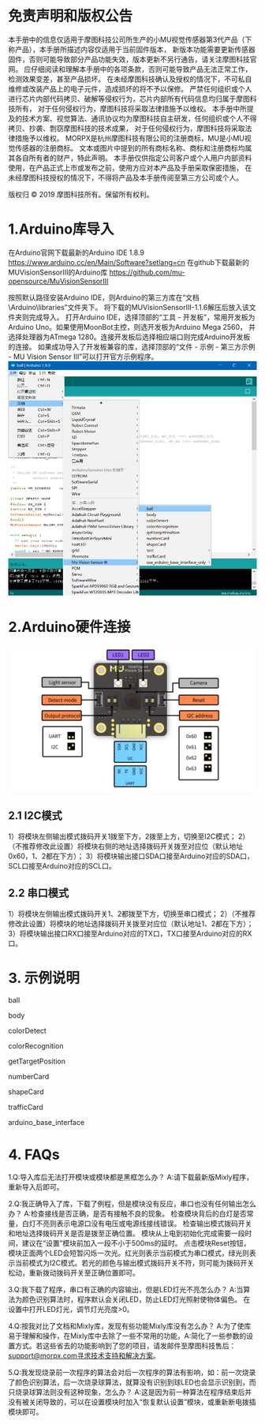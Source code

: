 # 免责声明和版权公告

本手册中的信息仅适用于摩图科技公司所生产的小MU视觉传感器第3代产品（下称产品），本手册所描述内容仅适用于当前固件版本，
新版本功能需要更新传感器固件，否则可能导致部分产品功能失效，版本更新不另行通告，请关注摩图科技官网。
应仔细阅读和理解本手册中的各项条款，否则可能导致产品无法正常工作，检测效果变差，甚至产品损坏。
在未经摩图科技确认及授权的情况下，不可私自维修或改装产品上的电子元件，造成损坏的将不予以保修。
严禁任何组织或个人进行芯片内部代码拷贝、破解等侵权行为，芯片内部所有代码信息均归属于摩图科技所有，
对于任何侵权行为，摩图科技将采取法律措施予以维权。
本手册中所提及的技术方案、视觉算法、通讯协议均为摩图科技自主研发，任何组织或个人不得拷贝、抄袭、剽窃摩图科技的技术成果，
对于任何侵权行为，摩图科技将采取法律措施予以维权。
MORPX是杭州摩图科技有限公司的注册商标，MU是小MU视觉传感器的注册商标。
文本或图片中提到的所有商标名称、商标和注册商标均属其各自所有者的财产，特此声明。
本手册仅供指定公司客户或个人用户内部资料使用，在产品正式上市或发布之前，使用方应对本产品及手册采取保密措施，
在未经摩图科技授权的情况下，不得将产品及本手册传阅至第三方公司或个人。

版权归 © 2019 摩图科技所有。保留所有权利。

# 1.Arduino库导入
在Arduino官网下载最新的Arduino IDE 1.8.9
<https://www.arduino.cc/en/Main/Software?setlang=cn>
在github下载最新的MUVisionSensorIII的Arduino库
<https://github.com/mu-opensource/MuVisionSensorIII>

按照默认路径安装Arduino IDE，则Arduino的第三方库在“文档\Arduino\libraries”文件夹下。
将下载的MUVisionSensorIII-1.1.6解压后放入该文件夹则完成导入。
打开Arduino IDE，选择顶部的“工具 - 开发板”，常用开发板为Arduino Uno。如果使用MoonBot主控，则选开发板为Arduino Mega 2560，
并选择处理器为ATmega 1280。连接开发板后选择相应端口则完成Arduino开发板的连接。
如果成功导入了开发板兼容的库，选择顶部的“文件 - 示例 - 第三方示例 - MU Vision Sensor III”可以打开官方示例程序。
![](./images/MUVS3_Arduino_library_cn.png)

# 2.Arduino硬件连接

![](./images/MUVS3_pinout.png)

## 2.1 I2C模式

1）将模块左侧输出模式拨码开关1拨至下方，2拨至上方，切换至I2C模式；
2）（不推荐修改此设置）将模块右侧的地址选择拨码开关拨至对应位（默认地址0x60，1、2都在下方）；
3）将模块输出接口SDA口接至Arduino对应的SDA口，SCL口接至Arduino对应的SCL口。

## 2.2 串口模式

1）将模块左侧输出模式拨码开关1、2都拨至下方，切换至串口模式；
2）（不推荐修改此设置）将模块的地址选择拨码开关拨至对应位（默认地址1、2都在下方）；
3）将模块输出接口RX口接至Arduino对应的TX口，TX口接至Arduino对应的RX口。

# 3. 示例说明

ball

body

colorDetect

colorRecognition

getTargetPosition

numberCard

shapeCard

trafficCard

arduino_base_interface

# 4. FAQs

1.Q:导入库后无法打开模块或模块都是黑框怎么办？
A:请下载最新版Mixly程序，重新导入后即可。

2.Q:我正确导入了库，下载了例程，但是模块没有反应，串口也没有任何输出怎么办？
A:检查接线是否正确，是否有接触不良的现象。
检查模块背后的白灯是否常量，白灯不亮则表示电源口没有电压或电源线接线错误。
检查输出模式拨码开关和地址选择拨码开关是否是拨至正确位置。
模块从上电到初始化完成需要一段时间，建议在“设置”模块前加入一段不小于500ms的延时。
点击模块Reset按钮，模块正面两个LED会短暂闪烁一次光。红光则表示当前模式为串口模式，绿光则表示当前模式为I2C模式。若光的颜色与输出模式拨码开关不符，则可能为拨码开关松动，重新拨动拨码开关至正确位置即可。

3.Q:我下载了程序，串口有正确的内容输出，但是LED灯光不亮怎么办？
A:当算法为颜色识别算法时，程序默认会关闭LED，防止LED灯光照射使物体偏色。
在设置中打开LED灯光，调节灯光亮度>0。

4.Q:按我对比了文档和Mixly库，发现有些功能Mixly库没有怎么办？
A:为了使库易于理解和操作，在Mixly库中去除了一些不常用的功能，A:简化了一些参数的设置方式。若这些省去的功能影响到了您的项目，请发邮件至摩图科技售后：support@morpx.com寻求技术支持和解决方案。

5.Q:我发现烧录前一次程序的算法会对后一次程序的算法有影响，如：前一次烧录了颜色识别算法，后一次烧录球算法，就算没有识别到球LED也会显示识别到，而只烧录球算法则没有这种现象，怎么办？
A:这是因为前一种算法在程序结束后并没有被关闭导致的，可以在设置模块时加入“恢复默认设置”模块，或重新断电拨插模块即可。
